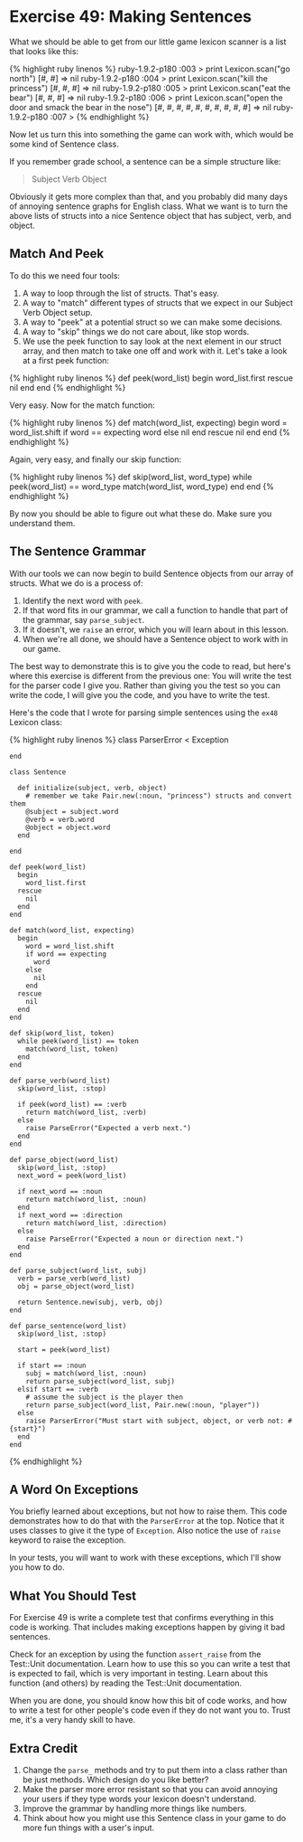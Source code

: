 # Exercise 49: Making Sentences
What we should be able to get from our little game lexicon scanner is a list that looks like this:

{% highlight ruby linenos %}
    ruby-1.9.2-p180 :003 > print Lexicon.scan("go north")
    [#<struct Lexicon::Pair token=:verb, word="go">, #<struct Lexicon::Pair token=:direction, word="north">] => nil 
    ruby-1.9.2-p180 :004 > print Lexicon.scan("kill the princess")
    [#<struct Lexicon::Pair token=:verb, word="kill">, #<struct Lexicon::Pair token=:stop, word="the">, #<struct Lexicon::Pair token=:noun, word="princess">] => nil
    ruby-1.9.2-p180 :005 > print Lexicon.scan("eat the bear")
    [#<struct Lexicon::Pair token=:verb, word="eat">, #<struct Lexicon::Pair token=:stop, word="the">, #<struct Lexicon::Pair token=:noun, word="bear">] => nil 
    ruby-1.9.2-p180 :006 > print Lexicon.scan("open the door and smack the bear in the nose")
    [#<struct Lexicon::Pair token=:error, word="open">, #<struct Lexicon::Pair token=:stop, word="the">, #<struct Lexicon::Pair token=:noun, word="door">, #<struct Lexicon::Pair token=:error, word="and">, #<struct Lexicon::Pair token=:error, word="smack">, #<struct Lexicon::Pair token=:stop, word="the">, #<struct Lexicon::Pair token=:noun, word="bear">, #<struct Lexicon::Pair token=:stop, word="in">, #<struct Lexicon::Pair token=:stop, word="the">, #<struct Lexicon::Pair token=:error, word="nose">] => nil 
    ruby-1.9.2-p180 :007 >
{% endhighlight %}

Now let us turn this into something the game can work with, which would be some kind of Sentence class.

If you remember grade school, a sentence can be a simple structure like:

> Subject Verb Object

Obviously it gets more complex than that, and you probably did many days of annoying sentence graphs for English class. What we want is to turn the above lists of structs into a nice Sentence object that has subject, verb, and object.

## Match And Peek
To do this we need four tools:

1. A way to loop through the list of structs. That's easy.
2. A way to "match" different types of structs that we expect in our Subject Verb Object setup.
3. A way to "peek" at a potential struct so we can make some decisions.
4. A way to "skip" things we do not care about, like stop words.
5. We use the peek function to say look at the next element in our struct array, and then match to take one off and work with it. Let's take a look at a first peek function:

{% highlight ruby linenos %}
    def peek(word_list)
      begin
        word_list.first
      rescue
        nil
      end
    end
{% endhighlight %}

Very easy. Now for the match function:

{% highlight ruby linenos %}
    def match(word_list, expecting)
      begin
        word = word_list.shift
        if word == expecting
          word
        else
          nil
        end
      rescue
        nil
      end
    end
{% endhighlight %}

Again, very easy, and finally our skip function:

{% highlight ruby linenos %}
    def skip(word_list, word_type)
      while peek(word_list) == word_type
        match(word_list, word_type)
      end
    end
{% endhighlight %}

By now you should be able to figure out what these do. Make sure you understand them.

## The Sentence Grammar
With our tools we can now begin to build Sentence objects from our array of structs. What we do is a process of:

1. Identify the next word with `peek`.
2. If that word fits in our grammar, we call a function to handle that part of the grammar, say `parse_subject`.
3. If it doesn't, we `raise` an error, which you will learn about in this lesson.
4. When we're all done, we should have a Sentence object to work with in our game.

The best way to demonstrate this is to give you the code to read, but here's where this exercise is different from the previous one: You will write the test for the parser code I give you. Rather than giving you the test so you can write the code, I will give you the code, and you have to write the test.

Here's the code that I wrote for parsing simple sentences using the `ex48` Lexicon class:

{% highlight ruby linenos %}
    class ParserError < Exception
    
    end
    
    class Sentence
    
      def initialize(subject, verb, object)
        # remember we take Pair.new(:noun, "princess") structs and convert them
        @subject = subject.word
        @verb = verb.word
        @object = object.word
      end
    
    end
    
    def peek(word_list)
      begin
        word_list.first
      rescue
        nil
      end
    end
    
    def match(word_list, expecting)
      begin
        word = word_list.shift
        if word == expecting
          word
        else
          nil
        end
      rescue
        nil
      end
    end
    
    def skip(word_list, token)
      while peek(word_list) == token
        match(word_list, token)
      end
    end
    
    def parse_verb(word_list)
      skip(word_list, :stop)
    
      if peek(word_list) == :verb
        return match(word_list, :verb)
      else
        raise ParseError("Expected a verb next.")
      end
    end
    
    def parse_object(word_list)
      skip(word_list, :stop)
      next_word = peek(word_list)
    
      if next_word == :noun
        return match(word_list, :noun)
      end
      if next_word == :direction
        return match(word_list, :direction)
      else
        raise ParseError("Expected a noun or direction next.")
      end
    end
    
    def parse_subject(word_list, subj)
      verb = parse_verb(word_list)
      obj = parse_object(word_list)
    
      return Sentence.new(subj, verb, obj)
    end
    
    def parse_sentence(word_list)
      skip(word_list, :stop)
    
      start = peek(word_list)
    
      if start == :noun
        subj = match(word_list, :noun)
        return parse_subject(word_list, subj)
      elsif start == :verb
        # assume the subject is the player then
        return parse_subject(word_list, Pair.new(:noun, "player"))
      else
        raise ParserError("Must start with subject, object, or verb not: #{start}")
      end
    end
{% endhighlight %}

## A Word On Exceptions
You briefly learned about exceptions, but not how to raise them. This code demonstrates how to do that with the `ParserError` at the top. Notice that it uses classes to give it the type of `Exception`. Also notice the use of `raise` keyword to raise the exception.

In your tests, you will want to work with these exceptions, which I'll show you how to do.

## What You Should Test
For Exercise 49 is write a complete test that confirms everything in this code is working. That includes making exceptions happen by giving it bad sentences.

Check for an exception by using the function `assert_raise` from the Test::Unit documentation. Learn how to use this so you can write a test that is expected to fail, which is very important in testing. Learn about this function (and others) by reading the Test::Unit documentation.

When you are done, you should know how this bit of code works, and how to write a test for other people's code even if they do not want you to. Trust me, it's a very handy skill to have.

## Extra Credit
1. Change the `parse_` methods and try to put them into a class rather than be just methods. Which design do you like better?
2. Make the parser more error resistant so that you can avoid annoying your users if they type words your lexicon doesn't understand.
3. Improve the grammar by handling more things like numbers.
4. Think about how you might use this Sentence class in your game to do more fun things with a user's input.
